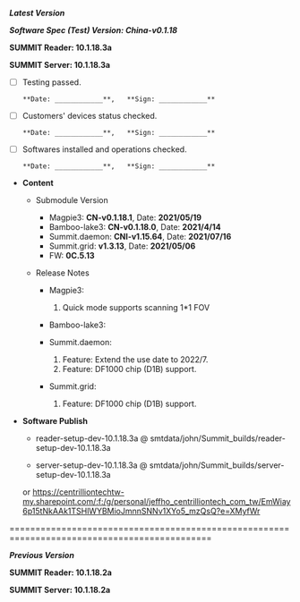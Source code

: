 



***Latest Version***

***Software Spec (Test) Version: China-v0.1.18***

**SUMMIT Reader: 10.1.18.3a**

**SUMMIT Server: 10.1.18.3a**

* [ ] Testing passed.

      **Date: ____________**,   **Sign: ____________**

* [ ] Customers' devices status checked.

      **Date: ____________**,   **Sign: ____________**

* [ ] Softwares installed and operations checked.

      **Date: ____________**,   **Sign: ____________**

*  **Content**  
    *  Submodule Version  
        *  Magpie3: **CN-v0.1.18.1**,          Date: **2021/05/19**  
        *  Bamboo-lake3: **CN-v0.1.18.0**,          Date: **2021/4/14**  
        *  Summit.daemon: **CNI-v1.15.64**,          Date: **2021/07/16**  
        *  Summit.grid: **v1.3.13**,          Date: **2021/05/06**  
        *  FW: **0C.5.13**

    *  Release Notes  
        *  Magpie3:  
            1. Quick mode supports scanning 1*1 FOV
  
        *  Bamboo-lake3:
  
        *  Summit.daemon:  
            1. Feature: Extend the use date to 2022/7.  
            2. Feature: DF1000 chip (D1B) support.
  
        *  Summit.grid:
            1. Feature: DF1000 chip (D1B) support.
  
* **Software Publish** 

    * reader-setup-dev-10.1.18.3a @ smtdata/john/Summit_builds/reader-setup-dev-10.1.18.3a

    * server-setup-dev-10.1.18.3a @ smtdata/john/Summit_builds/server-setup-dev-10.1.18.3a

    or https://centrilliontechtw-my.sharepoint.com/:f:/g/personal/jeffho_centrilliontech_com_tw/EmWiay6p15tNkAAk1TSHlWYBMioJmnnSNNv1XYo5_mzQsQ?e=XMyfWr

=============================================================================================

***Previous Version***

**SUMMIT Reader: 10.1.18.2a**

**SUMMIT Server: 10.1.18.2a**